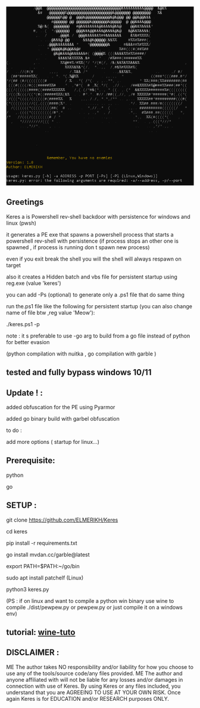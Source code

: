 
![!\[Alt text\](<>)](<2023-12-31 09_49_35-Kali-Linux-2021.3-vmware-amd64 - VMware Workstation 17 Player (Non-commercial us.png>)


Greetings
-------------------------------------

Keres a is Powershell rev-shell backdoor with persistence for windows and linux (pwsh)

it generates a PE exe that spawns a powershell process that starts a powershell rev-shell with persistence (if process stops an other one is spawned , if process is running don t spawn new process)

even if you exit break the shell you will the shell will always respawn on target

also it creates a Hidden batch and vbs file for persistent startup using reg.exe (value 'keres')

you can add -Ps (optional) to generate only a .ps1 file that do same thing

run the.ps1 file like the following for persistent startup (you can also change name of file btw ,reg value 'Meow'):

./keres.ps1 -p

note : it s preferable to use -go arg to build from a go file instead of python for better evasion

(python compilation with nuitka , go compilation with garble )

tested and fully bypass windows 10/11
--------------

Update ! : 
-------------------------------------------

added obfuscation for the PE using Pyarmor

added go binary build with garbel obfuscation

to do : 

add more options ( startup for linux...)

Prerequisite:
---------------

python

go

SETUP :
---------------------

git clone https://github.com/ELMERIKH/Keres

cd keres

pip install -r requirements.txt

go install mvdan.cc/garble@latest

export PATH=$PATH:~/go/bin

sudo apt install patchelf (Linux)

python3 keres.py

(PS : if on linux and want to compile a python win binary use wine to compile ./dist/pewpew.py or pewpew.py or just compile it on a windows env) 

tutorial: [wine-tuto](wine-tuto/wine.md)
-------------------

DISCLAIMER :
----------------------------------

ME The author takes NO responsibility and/or liability for how you choose to use any of the tools/source code/any files provided. ME The author and anyone affiliated with will not be liable for any losses and/or damages in connection with use of Keres. By using Keres or any files included, you understand that you are AGREEING TO USE AT YOUR OWN RISK. Once again Keres is for EDUCATION and/or RESEARCH purposes ONLY.


